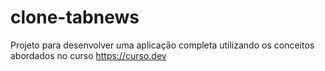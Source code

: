 # clone-tabnews
Projeto para desenvolver uma aplicação completa utilizando os conceitos abordados no curso https://curso.dev
